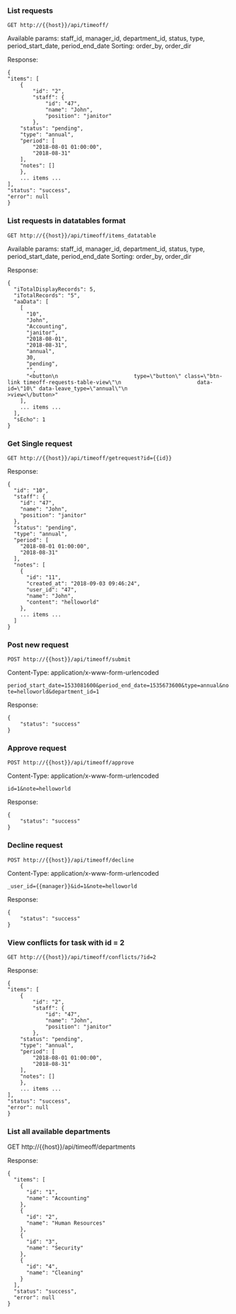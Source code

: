 ### List requests

`GET http://{{host}}/api/timeoff/`

Available params: staff_id, manager_id, department_id, status, type, period_start_date, period_end_date
Sorting: order_by, order_dir

Response:

```
{
"items": [
    {
        "id": "2",
        "staff": {
            "id": "47",
            "name": "John",
            "position": "janitor"
        },
    "status": "pending",
    "type": "annual",
    "period": [
        "2018-08-01 01:00:00",
        "2018-08-31"
    ],
    "notes": []
    },
    ... items ...
],
"status": "success",
"error": null
}
```

### List requests in datatables format

`GET http://{{host}}/api/timeoff/items_datatable`

Available params: staff_id, manager_id, department_id, status, type, period_start_date, period_end_date
Sorting: order_by, order_dir

Response:

```
{
  "iTotalDisplayRecords": 5,
  "iTotalRecords": "5",
  "aaData": [
    [
      "10",
      "John",
      "Accounting",
      "janitor",
      "2018-08-01",
      "2018-08-31",
      "annual",
      30,
      "pending",
      "",
      "<button\n                        type=\"button\" class=\"btn-link timeoff-requests-table-view\"\n                        data-id=\"10\" data-leave_type=\"annual\"\n                        >view<\/button>"
    ],
    ... items ...
  ],
  "sEcho": 1
}
```

### Get Single request

`GET http://{{host}}/api/timeoff/getrequest?id={{id}}`

Response:

```
{
  "id": "10",
  "staff": {
    "id": "47",
    "name": "John",
    "position": "janitor"
  },
  "status": "pending",
  "type": "annual",
  "period": [
    "2018-08-01 01:00:00",
    "2018-08-31"
  ],
  "notes": [
    {
      "id": "11",
      "created_at": "2018-09-03 09:46:24",
      "user_id": "47",
      "name": "John",
      "content": "helloworld"
    },
    ... items ...
  ]
}
```

### Post new request

`POST http://{{host}}/api/timeoff/submit`

Content-Type: application/x-www-form-urlencoded

`period_start_date=1533081600&period_end_date=1535673600&type=annual&note=helloworld&department_id=1`

Response:

````
{
    "status": "success"
}
````


### Approve request ###

`POST http://{{host}}/api/timeoff/approve`

Content-Type: application/x-www-form-urlencoded

`id=1&note=helloworld`

Response:

````
{
    "status": "success"
}
````



### Decline request ###

`POST http://{{host}}/api/timeoff/decline`

Content-Type: application/x-www-form-urlencoded

`_user_id={{manager}}&id=1&note=helloworld`

Response:

````
{
    "status": "success"
}
````

### View conflicts for task with id = 2 ###

`GET http://{{host}}/api/timeoff/conflicts/?id=2`

Response:

```
{
"items": [
    {
        "id": "2",
        "staff": {
            "id": "47",
            "name": "John",
            "position": "janitor"
        },
    "status": "pending",
    "type": "annual",
    "period": [
        "2018-08-01 01:00:00",
        "2018-08-31"
    ],
    "notes": []
    },
    ... items ...
],
"status": "success",
"error": null
}
```

### List all available departments

GET http://{{host}}/api/timeoff/departments

Response:

````
{
  "items": [
    {
      "id": "1",
      "name": "Accounting"
    },
    {
      "id": "2",
      "name": "Human Resources"
    },
    {
      "id": "3",
      "name": "Security"
    },
    {
      "id": "4",
      "name": "Cleaning"
    }
  ],
  "status": "success",
  "error": null
}
````

